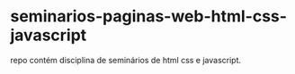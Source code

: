 # seminarios-paginas-web-html-css-javascript
repo contém disciplina de seminários de html css e javascript.
